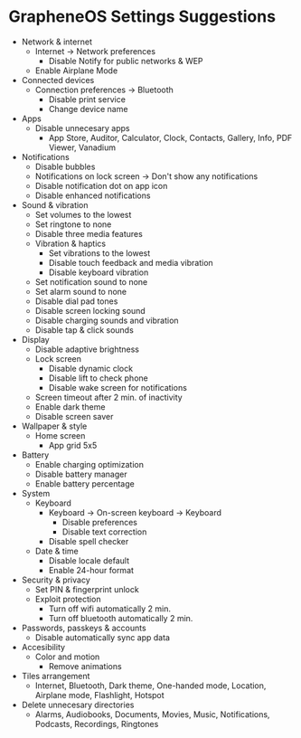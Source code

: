 # GrapheneOS Settings Suggestions
- Network & internet
	- Internet -> Network preferences
		- Disable Notify for public networks & WEP
	- Enable Airplane Mode
- Connected devices
	- Connection preferences -> Bluetooth
		- Disable print service
		- Change device name
- Apps
	- Disable unnecesary apps
		- App Store, Auditor, Calculator, Clock, Contacts, Gallery, Info, PDF Viewer, Vanadium
- Notifications
	- Disable bubbles
	- Notifications on lock screen -> Don't show any notifications
	- Disable notification dot on app icon
	- Disable enhanced notifications
- Sound & vibration
	- Set volumes to the lowest
	- Set ringtone to none
	- Disable three media features
	- Vibration & haptics
		- Set vibrations to the lowest
		- Disable touch feedback and media vibration
		- Disable keyboard vibration
	- Set notification sound to none
	- Set alarm sound to none
	- Disable dial pad tones
	- Disable screen locking sound
	- Disable charging sounds and vibration
	- Disable tap & click sounds
- Display
	- Disable adaptive brightness
	- Lock screen
		- Disable dynamic clock
		- Disable lift to check phone
		- Disable wake screen for notifications
	- Screen timeout after 2 min. of inactivity
	- Enable dark theme
	- Disable screen saver
- Wallpaper & style
	- Home screen
		- App grid 5x5
- Battery
	- Enable charging optimization
	- Disable battery manager
	- Enable battery percentage
- System
	- Keyboard
		- Keyboard -> On-screen keyboard -> Keyboard
			- Disable preferences
			- Disable text correction
		- Disable spell checker
	- Date & time
		- Disable locale default
		- Enable 24-hour format
- Security & privacy
	- Set PIN & fingerprint unlock
	- Exploit protection
		- Turn off wifi automatically 2 min.
		- Turn off bluetooth automatically 2 min.
- Passwords, passkeys & accounts
	- Disable automatically sync app data
- Accesibility
	- Color and motion
		- Remove animations
- Tiles arrangement
	- Internet, Bluetooth, Dark theme, One-handed mode, Location, Airplane mode, Flashlight, Hotspot
- Delete unnecesary directories
	- Alarms, Audiobooks, Documents, Movies, Music, Notifications, Podcasts, Recordings, Ringtones
